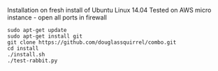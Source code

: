 Installation on fresh install of Ubuntu Linux 14.04
Tested on AWS micro instance - open all ports in firewall

    sudo apt-get update
    sudo apt-get install git
    git clone https://github.com/douglassquirrel/combo.git
    cd install
    ./install.sh
    ./test-rabbit.py

    